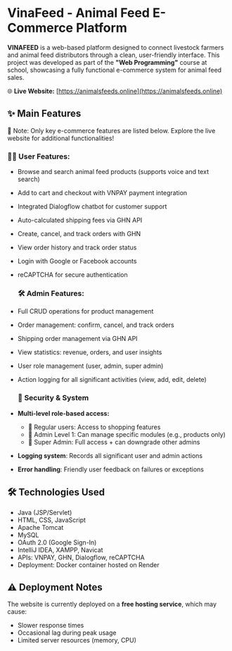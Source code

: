 # VinaFeed - Animal Feed E-Commerce Platform

**VINAFEED** is a web-based platform designed to connect livestock farmers and animal feed distributors through a clean, user-friendly interface. This project was developed as part of the **"Web Programming"** course at school, showcasing a fully functional e-commerce system for animal feed sales.

🌐 **Live Website:** [https://animalsfeeds.online](https://animalsfeeds.online)

## ✨ Main Features
📌 Note: Only key e-commerce features are listed below. Explore the live website for additional functionalities!

### 👨‍🌾 User Features:
- Browse and search animal feed products (supports voice and text search)
- Add to cart and checkout with VNPAY payment integration
- Integrated Dialogflow chatbot for customer support
- Auto-calculated shipping fees via GHN API
- Create, cancel, and track orders with GHN
- View order history and track order status
- Login with Google or Facebook accounts
- reCAPTCHA for secure authentication

  ### 🛠️ Admin Features:
- Full CRUD operations for product management
- Order management: confirm, cancel, and track orders
- Shipping order management via GHN API
- View statistics: revenue, orders, and user insights
- User role management (user, admin, super admin)
- Action logging for all significant activities (view, add, edit, delete)

  ### 🔐 Security & System

- **Multi-level role-based access:**
  - 👤 Regular users: Access to shopping features
  - 👮 Admin Level 1: Can manage specific modules (e.g., products only)
  - 👑 Super Admin: Full access + can downgrade other admins
- **Logging system**: Records all significant user and admin actions
- **Error handling**: Friendly user feedback on failures or exceptions

## 🛠️ Technologies Used
- Java (JSP/Servlet)
- HTML, CSS, JavaScript
- Apache Tomcat
- MySQL
- OAuth 2.0 (Google Sign-In)
- IntelliJ IDEA, XAMPP, Navicat
- APIs: VNPAY, GHN, Dialogflow, reCAPTCHA
- Deployment: Docker container hosted on Render
  
## ⚠️ Deployment Notes

The website is currently deployed on a **free hosting service**, which may cause:
- Slower response times
- Occasional lag during peak usage
- Limited server resources (memory, CPU)
